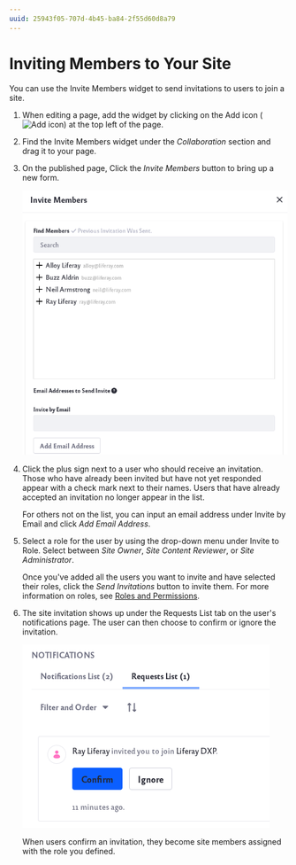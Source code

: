 ```yaml
---
uuid: 25943f05-707d-4b45-ba84-2f55d60d8a79
---
```

# Inviting Members to Your Site

You can use the Invite Members widget to send invitations to users to join a site.

1. When editing a page, add the widget by clicking on the Add icon (![Add icon](../../../images/icon-add-app.png)) at the top left of the page. 
   
1. Find the Invite Members widget under the *Collaboration* section and drag it to your page.

1. On the published page, Click the *Invite Members* button to bring up a new form.

    ![Select users to invite in the new window.](./inviting-members-to-your-site/images/02.png)

1. Click the plus sign next to a user who should receive an invitation. Those who have already been invited but have not yet responded appear with a check mark next to their names. Users that have already accepted an invitation no longer appear in the list.

   For others not on the list, you can input an email address under Invite by Email and click *Add Email Address*.

1. Select a role for the user by using the drop-down menu under Invite to Role. Select between *Site Owner*, *Site Content Reviewer*, or *Site Administrator*.

    Once you've added all the users you want to invite and have selected their roles, click the *Send Invitations* button to invite them. For more information on roles, see [Roles and Permissions](../../../users-and-permissions/roles-and-permissions/understanding-roles-and-permissions.md).

1. The site invitation shows up under the Requests List tab on the user's notifications page. The user can then choose to confirm or ignore the invitation.

    ![The user has an invitation request in their notifications page.](./inviting-members-to-your-site/images/03.png)

    When users confirm an invitation, they become site members assigned with the role you defined.
